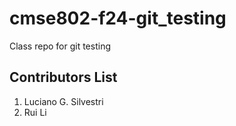 # cmse802-f24-git_testing
Class repo for git testing


## Contributors List

1. Luciano G. Silvestri
2. Rui Li
